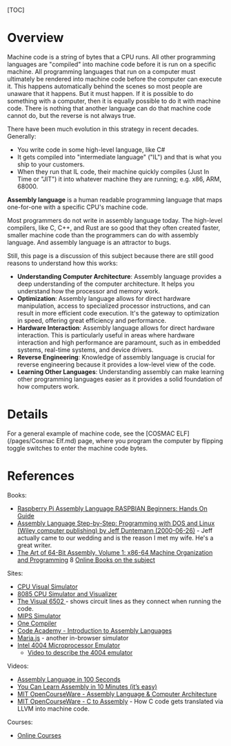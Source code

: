 [TOC]

# Overview

Machine code is a string of bytes that a CPU runs. All other programming languages are "compiled" into machine code before it is run on a specific machine. All programming languages that run on a computer must ultimately be rendered into machine code before the computer can execute it. This happens automatically behind the scenes so most people are unaware that it happens. But it must happen. If it is possible to do something with a computer, then it is equally possible to do it with machine code. There is nothing that another language can do that machine code cannot do, but the reverse is not always true.

There have been much evolution in this strategy in recent decades. Generally:

* You write code in some high-level language, like C#
* It gets compiled into "intermediate language" ("IL") and that is what you ship to your customers.
* When they run that IL code, their machine quickly compiles (Just In Time or "JIT") it into whatever machine they are running; e.g. x86, ARM, 68000.

**Assembly language** is a human readable programming language that maps one-for-one with a specific CPU's machine code.

Most programmers do not write in assembly language today. The high-level compilers, like C, C++, and Rust are so good that they often created faster, smaller machine code than the programmers can do with assembly language. And assembly language is an attractor to bugs.

Still, this page is a discussion of this subject because there are still good reasons to understand how this works:

* **Understanding Computer Architecture**: Assembly language provides a deep understanding of the computer architecture. It helps you understand how the processor and memory work.
* **Optimization**: Assembly language allows for direct hardware manipulation, access to specialized processor instructions, and can result in more efficient code execution. It's the gateway to optimization in speed, offering great efficiency and performance.
* **Hardware Interaction**: Assembly language allows for direct hardware interaction. This is particularly useful in areas where hardware interaction and high performance are paramount, such as in embedded systems, real-time systems, and device drivers.
* **Reverse Engineering**: Knowledge of assembly language is crucial for reverse engineering because it provides a low-level view of the code.
* **Learning Other Languages**: Understanding assembly can make learning other programming languages easier as it provides a solid foundation of how computers work.


# Details

For a general example of machine code, see the [COSMAC ELF](/pages/Cosmac Elf.md) page, where you program the computer by flipping toggle switches to enter the machine code bytes.


# References

Books:

* [Raspberry Pi Assembly Language RASPBIAN Beginners: Hands On Guide](https://www.amazon.com/Raspberry-Assembly-Language-RASPBIAN-Beginners/dp/1492135283)
* [Assembly Language Step-by-Step: Programming with DOS and Linux (Wiley computer publishing) by Jeff Duntemann (2000-06-26)](https://www.amazon.com/Assembly-Language-Step-Step-Programming/dp/B019TM7PES) - Jeff actually came to our wedding and is the reason I met my wife. He's a great writer.
* [The Art of 64-Bit Assembly, Volume 1: x86-64 Machine Organization and Programming](https://www.amazon.com/Art-64-Bit-Assembly-Language/dp/1718501080)
8 [Online Books on the subject](https://gitconnected.com/learn/assembly-language)

Sites:

* [CPU Visual Simulator](https://cpuvisualsimulator.github.io/)
* [8085 CPU Simulator and Visualizer](https://www.sim8085.com/)
* [The Visual 6502 ](http://www.visual6502.org/JSSim/index.html) - shows circuit lines as they connect when running the code.
* [MIPS Simulator](https://visualmips.github.io/)
* [One Compiler](https://onecompiler.com/assembly)
* [Code Academy - Introduction to Assembly Languages](https://www.codecademy.com/learn/computer-architecture-assembly-language)
* [Maria.js](https://marie.js.org/?addition) - another in-browser simulator
* [Intel 4004 Microprocessor Emulator](http://e4004.szyc.org/)
  * [Video to describe the 4004 emulator](https://www.youtube.com/watch?v=1JJbZ5kIBFE)

Videos:

* [Assembly Language in 100 Seconds](https://www.youtube.com/watch?v=4gwYkEK0gOk)
* [You Can Learn Assembly in 10 Minutes (it’s easy)](https://www.youtube.com/watch?v=jPDiaZS-2ok)
* [MIT OpenCourseWare - Assembly Language & Computer Architecture](https://www.youtube.com/watch?v=L1ung0wil9Y)
* [MIT OpenCourseWare - C to Assembly](https://www.youtube.com/watch?v=wt7a5BOztuM) - How C code gets translated via LLVM into machine code.

Courses:

* [Online Courses](https://www.classcentral.com/report/best-assembly-courses/)